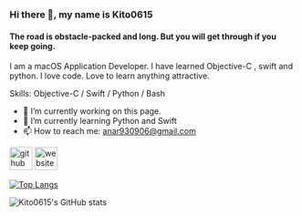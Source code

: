 ### Hi there 👋, my name is Kito0615
#### The road is obstacle-packed and long. But you will get through if you keep going.
I am a macOS Application Developer. I have learned Objective-C , swift and python. I love code. Love to learn anything attractive.

Skills: Objective-C / Swift / Python / Bash

- 🔭 I’m currently working on this page. 
- 🌱 I’m currently learning Python and Swift 
- 📫 How to reach me: anar930906@gmail.com 


[<img src='https://cdn.jsdelivr.net/npm/simple-icons@3.0.1/icons/github.svg' alt='github' height='40'>](https://github.com/Kito0615)  [<img src='https://cdn.jsdelivr.net/npm/simple-icons@3.0.1/icons/icloud.svg' alt='website' height='40'>](anar0615.wordpress.com)  

[![Top Langs](https://github-readme-stats.vercel.app/api/top-langs/?username=Kito0615)](https://github.com/Kito0615/Kito0615)

![Kito0615's GitHub stats](https://github-readme-stats.vercel.app/api?username=Kito0615)

